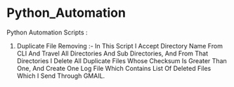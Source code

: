 # Python_Automation
Python Automation Scripts : 

1) Duplicate File Removing :- In This Script I Accept Directory Name From CLI And Travel All Directories And Sub Directories,
And From That Directories I Delete All Duplicate Files Whose Checksum Is Greater Than One, And Create One Log File Which Contains 
List Of Deleted Files Which I Send Through GMAIL.
